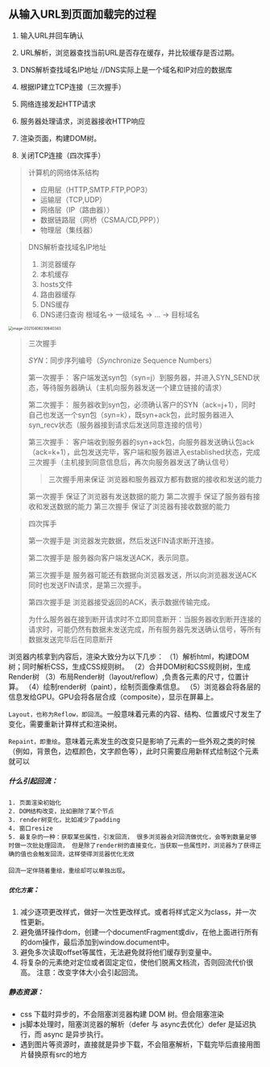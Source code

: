 ## 从输入URL到页面加载完的过程

1. 输入URL并回车确认

2. URL解析，浏览器查找当前URL是否存在缓存，并比较缓存是否过期。

3. DNS解析查找域名IP地址 //DNS实际上是一个域名和IP对应的数据库

4. 根据IP建立TCP连接（三次握手）

5. 网络连接发起HTTP请求

6. 服务器处理请求，浏览器接收HTTP响应

7. 渲染页面，构建DOM树。

8. 关闭TCP连接（四次挥手）

   



>  计算机的网络体系结构
>
> - 应用层（HTTP,SMTP.FTP,POP3）
> - 运输层（TCP,UDP）
> - 网络层（IP（路由器））
> - 数据链路层（网桥（CSMA/CD,PPP））
> - 物理层（集线器）



> DNS解析查找域名IP地址
>
> 1. 浏览器缓存
> 2. 本机缓存
> 3. hosts文件
> 4. 路由器缓存
> 5. DNS缓存
> 6. DNS递归查询 根域名-> 一级域名 -> ... -> 目标域名

<img src="/Users/liluyao/Library/Application Support/typora-user-images/image-20210406230640343.png" alt="image-20210406230640343" style="zoom:50%;" />

> 三次握手 
>
> *SYN*：同步序列编号（*Syn*chronize Sequence Numbers）
>
> 
>
> 第一次握手： 客户端发送syn包（syn=j）到服务器，并进入SYN_SEND状态，等待服务器确认（主机向服务器发送一个建立链接的请求）
>
> 第二次握手： 服务器收到syn包，必须确认客户的SYN（ack=j+1），同时自己也发送一个syn包（syn=k），既syn+ack包，此时服务器进入syn_recv状态（服务器接到请求后发送同意连接的信号）
>
> 第三次握手： 客户端收到服务器的syn+ack包，向服务器发送确认包ack（ack=k+1），此包发送完毕，客户端和服务器进入established状态，完成三次握手（主机接到同意信息后，再次向服务器发送了确认信号）
>
> > 三次握手用来保证 浏览器和服务器双方都有数据的接收和发送的能力
>
> 第一次握手 保证了浏览器有发送数据的能力
> 第二次握手 保证了服务器有接收和发送数据的能力
> 第三次握手 保证了浏览器有接收数据的能力



> 四次挥手
>
> 第一次握手是 浏览器发完数据，然后发送FIN请求断开连接。
>
> 第二次握手是 服务器向客户端发送ACK，表示同意。
>
> 第三次握手是 服务器可能还有数据向浏览器发送，所以向浏览器发送ACK同时也发送FIN请求，是第三次握手。
>
> 第四次握手是 浏览器接受返回的ACK，表示数据传输完成。
>
> 
>
> 为什么服务器在接到断开请求时不立即同意断开：当服务器收到断开连接的请求时，可能仍然有数据未发送完成，所有服务器先发送确认信号，等所有数据发送完毕后在同意断开





浏览器内核拿到内容后，渲染大致分为以下几步：
（1）解析html，构建DOM树；同时解析CSS，生成CSS规则树。
（2）合并DOM树和CSS规则树，生成Render树
（3）布局Render树（layout/reflow）,负责各元素的尺寸，位置计算。
（4）绘制render树（paint），绘制页面像素信息。
（5）浏览器会将各层的信息发给GPU。GPU会将各层合成（composite），显示在屏幕上。



`Layout，也称为Reflow，即回流`。一般意味着元素的内容、结构、位置或尺寸发生了变化，需要重新计算样式和渲染树。

`Repaint，即重绘`。意味着元素发生的改变只是影响了元素的一些外观之类的时候（例如，背景色，边框颜色，文字颜色等），此时只需要应用新样式绘制这个元素就可以



##### 什么引起回流：

	1. 页面渲染初始化  
 	2. DOM结构改变，比如删除了某个节点 
 	3. render树变化，比如减少了padding
 	4. 窗口resize
 	5. 最复杂的一种：获取某些属性，引发回流， 很多浏览器会对回流做优化，会等到数量足够时做一次批处理回流， 但是除了render树的直接变化，当获取一些属性时，浏览器为了获得正确的值也会触发回流，这样使得浏览器优化无效

`回流一定伴随着重绘，重绘却可以单独出现`。

##### `优化方案`：

1. 减少逐项更改样式，做好一次性更改样式。或者将样式定义为class，并一次性更新。
2. 避免循环操作dom，创建一个documentFragment或div，在他上面进行所有的dom操作，最后添加到window.document中。
3. 避免多次读取offset等属性，无法避免就将他们缓存到变量中。
4. 将复杂的元素绝对定位或者固定定位，使他们脱离文档流，否则回流代价很高。
   注意：改变字体大小会引起回流。

##### 静态资源：

* css 下载时异步的，不会阻塞浏览器构建 DOM 树。但会阻塞渲染
* js脚本处理时，阻塞浏览器的解析（defer 与 async去优化）defer 是延迟执行，而 async 是异步执行。
* 遇到图片等资源时，直接就是异步下载，不会阻塞解析，下载完毕后直接用图片替换原有src的地方









